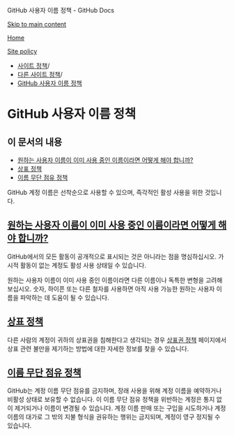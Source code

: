 GitHub 사용자 이름 정책 - GitHub Docs

[Skip to main content](#main-content)

[Home](/ko)

[Site policy](/ko/site-policy)

* [사이트 정책](/ko/site-policy)/
* [다른 사이트 정책](/ko/site-policy/other-site-policies)/
* [GitHub 사용자 이름 정책](/ko/site-policy/other-site-policies/github-username-policy)

GitHub 사용자 이름 정책
==========

이 문서의 내용
----------

* [원하는 사용자 이름이 이미 사용 중인 이름이라면 어떻게 해야 합니까?](#what-if-the-username-i-want-is-already-taken)
* [상표 정책](#trademark-policy)
* [이름 무단 점유 정책](#name-squatting-policy)

GitHub 계정 이름은 선착순으로 사용할 수 있으며, 즉각적인 활성 사용을 위한 것입니다.

[원하는 사용자 이름이 이미 사용 중인 이름이라면 어떻게 해야 합니까?](#what-if-the-username-i-want-is-already-taken)
----------

GitHub에서의 모든 활동이 공개적으로 표시되는 것은 아니라는 점을 명심하십시오. 가시적 활동이 없는 계정도 활성 사용 상태일 수 있습니다.

원하는 사용자 이름이 이미 사용 중인 이름이라면 다른 이름이나 독특한 변형을 고려해 보십시오. 숫자, 하이픈 또는 다른 철자를 사용하면 아직 사용 가능한 원하는 사용자 이름을 파악하는 데 도움이 될 수 있습니다.

[상표 정책](#trademark-policy)
----------

다른 사람의 계정이 귀하의 상표권을 침해한다고 생각되는 경우 [상표권 정책](/ko/site-policy/content-removal-policies/github-trademark-policy) 페이지에서 상표 관련 불만을 제기하는 방법에 대한 자세한 정보를 찾을 수 있습니다.

[이름 무단 점유 정책](#name-squatting-policy)
----------

GitHub는 계정 이름 무단 점유를 금지하며, 장래 사용을 위해 계정 이름을 예약하거나 비활성 상태로 보유할 수 없습니다. 이 이름 무단 점유 정책을 위반하는 계정은 통지 없이 제거되거나 이름이 변경될 수 있습니다. 계정 이름 판매 또는 구입을 시도하거나 계정 이름의 대가로 그 밖의 지불 형식을 권유하는 행위는 금지되며, 계정이 영구 정지될 수 있습니다.
